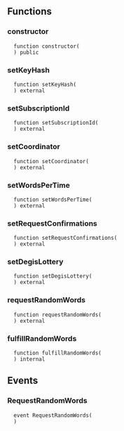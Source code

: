 


## Functions
### constructor
```solidity
  function constructor(
  ) public
```




### setKeyHash
```solidity
  function setKeyHash(
  ) external
```




### setSubscriptionId
```solidity
  function setSubscriptionId(
  ) external
```




### setCoordinator
```solidity
  function setCoordinator(
  ) external
```




### setWordsPerTime
```solidity
  function setWordsPerTime(
  ) external
```




### setRequestConfirmations
```solidity
  function setRequestConfirmations(
  ) external
```




### setDegisLottery
```solidity
  function setDegisLottery(
  ) external
```




### requestRandomWords
```solidity
  function requestRandomWords(
  ) external
```




### fulfillRandomWords
```solidity
  function fulfillRandomWords(
  ) internal
```




## Events
### RequestRandomWords
```solidity
  event RequestRandomWords(
  )
```



